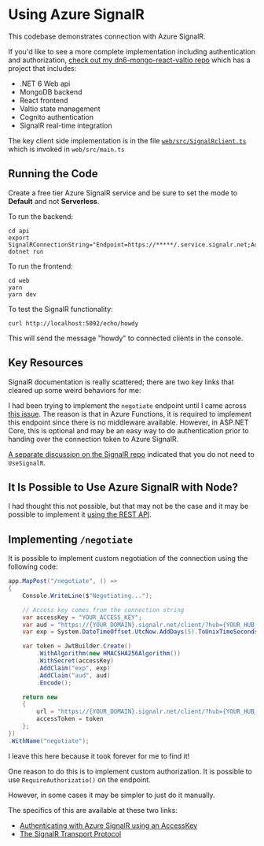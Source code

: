 # Using Azure SignalR

This codebase demonstrates connection with Azure SignalR.

If you'd like to see a more complete implementation including authentication and authorization, [check out my dn6-mongo-react-valtio repo](https://github.com/CharlieDigital/dn6-mongo-react-valtio/tree/azure-signalr) which has a project that includes:

- .NET 6 Web api
- MongoDB backend
- React frontend
- Valtio state management
- Cognito authentication
- SignalR real-time integration

The key client side implementation is in the file [`web/src/SignalRclient.ts`](https://github.com/CharlieDigital/azure-signalr/blob/main/web/src/SignalRClient.ts) which is invoked in `web/src/main.ts`

## Running the Code

Create a free tier Azure SignalR service and be sure to set the mode to **Default** and not **Serverless**.

To run the backend:

```
cd api
export SignalRConnectionString="Endpoint=https://*****/.service.signalr.net;AccessKey=***********;Version=1.0;"
dotnet run
```

To run the frontend:

```
cd web
yarn
yarn dev
```

To test the SignalR functionality:

```
curl http://localhost:5092/echo/howdy
```

This will send the message "howdy" to connected clients in the console.

## Key Resources

SignalR documentation is really scattered; there are two key links that cleared up some weird behaviors for me:

I had been trying to implement the `negotiate` endpoint until I came across [this issue](https://github.com/dotnet/aspnetcore/issues/14979).  The reason is that in Azure Functions, it is required to implement this endpoint since there is no middleware available.  However, in ASP.NET Core, this is optional and may be an easy way to do authentication prior to handing over the connection token to Azure SignalR.

[A separate discussion on the SignalR repo](https://github.com/Azure/azure-signalr/issues/14) indicated that you do not need to `UseSignalR`.

## It Is Possible to Use Azure SignalR with Node?

I had thought this not possible, but that may not be the case and it may be possible to implement it [using the REST API](https://docs.microsoft.com/en-us/azure/azure-signalr/signalr-quickstart-rest-api).

## Implementing `/negotiate`

It is possible to implement custom negotiation of the connection using the following code:

```csharp
app.MapPost("/negotiate", () =>
{
    Console.WriteLine($"Negotiating...");

    // Access key comes from the connection string
    var accessKey = "YOUR_ACCESS_KEY";
    var aud = "https://{YOUR_DOMAIN}.signalr.net/client/?hub={YOUR_HUB_NAME}";
    var exp = System.DateTimeOffset.UtcNow.AddDays(5).ToUnixTimeSeconds();

    var token = JwtBuilder.Create()
        .WithAlgorithm(new HMACSHA256Algorithm())
        .WithSecret(accessKey)
        .AddClaim("exp", exp)
        .AddClaim("aud", aud)
        .Encode();

    return new
    {
        url = "https://{YOUR_DOMAIN}.signalr.net/client/?hub={YOUR_HUB_NAME}",
        accessToken = token
    };
})
.WithName("negotiate");
```

I leave this here because it took forever for me to find it!

One reason to do this is to implement custom authorization.  It is possible to use `RequireAuthorizatio()` on the endpoint.

However, in some cases it may be simpler to just do it manually.

The specifics of this are available at these two links:

- [Authenticating with Azure SignalR using an AccessKey](https://github.com/Azure/azure-signalr/blob/dev/docs/rest-api.md#authenticate-via-azure-signalr-service-accesskey)
- [The SignalR Transport Protocol](https://github.com/aspnet/SignalR/blob/release/2.2/specs/TransportProtocols.md)